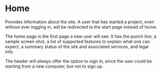 # Home

Provides information about the site. A user that has started a project, even without ever logging in, will be redirected to the start page instead of home.

The home page is the first page a new user will see. It has the punch line, a sample screen shot, a list of supported features to explain what one can expect, a summary status of the site and associated services, and legal info.

The header will always offer the option to sign in, since the user could be starting from a new computer, but not to sign up.
